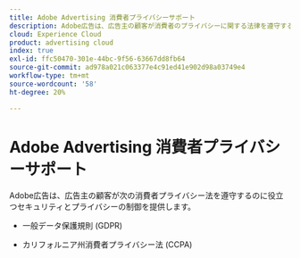```yaml
---
title: Adobe Advertising 消費者プライバシーサポート
description: Adobe広告は、広告主の顧客が消費者のプライバシーに関する法律を遵守するのに役立つセキュリティとプライバシーに関する制御を提供します。
cloud: Experience Cloud
product: advertising cloud
index: true
exl-id: ffc50470-301e-44bc-9f56-63667dd8fb64
source-git-commit: ad978a021c063377e4c91ed41e902d98a03749e4
workflow-type: tm+mt
source-wordcount: '58'
ht-degree: 20%

---
```


# Adobe Advertising 消費者プライバシーサポート

Adobe広告は、広告主の顧客が次の消費者プライバシー法を遵守するのに役立つセキュリティとプライバシーの制御を提供します。

* 一般データ保護規則 (GDPR)

* カリフォルニア州消費者プライバシー法 (CCPA)
